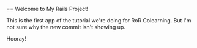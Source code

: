 == Welcome to My Rails Project!

This is the first app of the tutorial we're doing for RoR Colearning.
But I'm not sure why the new commit isn't showing up.

Hooray!